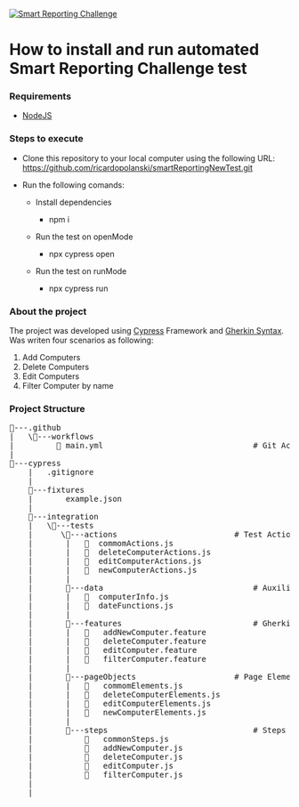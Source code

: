 [![Smart Reporting Challenge](https://github.com/ricardopolanski/smartReportingNewTest/actions/workflows/main.yml/badge.svg)](https://github.com/ricardopolanski/smartReportingNewTest/actions/workflows/main.yml)

<H1>How to install and run automated Smart Reporting Challenge test</h1>

<h3>Requirements</h3>

- [NodeJS](https://nodejs.org/en/download/ "NodeJS")

<h3>Steps to execute</h3>

- Clone this repository to your local computer using the following URL: https://github.com/ricardopolanski/smartReportingNewTest.git
- Run the following comands:

	- Install dependencies
		- npm i

	- Run the test on openMode
		- npx cypress open

	- Run the test on runMode
		- npx cypress run


<h3>About the project</h3>

The project was developed using [Cypress](https://www.npmjs.com/package/cypress "Cypress") Framework and [Gherkin Syntax](https://cucumber.io/docs/gherkin/ "Gherkin Syntax").
Was writen four scenarios as following:
  1. Add Computers
  2. Delete Computers
  3. Edit Computers
  4. Filter Computer by name
  
<h3>Project Structure</h3>

<pre>
📂---.github
|   \📂---workflows
|         📜 main.yml								# Git Action Config file
|
📂---cypress
    |   .gitignore
    |
    📂---fixtures
    |       example.json
    |
    📂---integration
    |   \📂---tests
    |      \📂---actions							# Test Actions
    |       |   📜  commomActions.js
    |       |   📜  deleteComputerActions.js
    |       |   📜  editComputerActions.js
    |       |   📜  newComputerActions.js
    |       |
    |       📂---data								# Auxiliar Information
    |       |   📜  computerInfo.js
    |       |   📜  dateFunctions.js
    |       |
    |       📂---features							# Gherkin features
    |       |   📜   addNewComputer.feature
    |       |   📜   deleteComputer.feature
    |       |   📜   editComputer.feature
    |       |   📜   filterComputer.feature
    |       |
    |       📂---pageObjects						# Page Elements
    |       |   📜   commomElements.js
    |       |   📜   deleteComputerElements.js
    |       |   📜   editComputerElements.js
    |       |   📜   newComputerElements.js
    |       |
    |       📂---steps								# Steps Definitions
	|			📜   commonSteps.js
    |           📜   addNewComputer.js
    |           📜   deleteComputer.js
    |           📜   editComputer.js
    |           📜   filterComputer.js
    |                            
    |

</pre>

